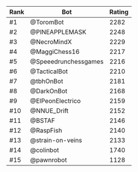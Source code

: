 Rank|Bot|Rating
---|---|---
#1|@ToromBot|2282
#2|@PINEAPPLEMASK|2248
#3|@NecroMindX|2229
#4|@MaggiChess16|2217
#5|@Speeedrunchessgames|2216
#6|@TacticalBot|2210
#7|@tbhOnBot|2181
#8|@DarkOnBot|2168
#9|@ElPeonElectrico|2159
#10|@NNUE_Drift|2152
#11|@BSTAF|2146
#12|@RaspFish|2140
#13|@strain-on-veins|2133
#14|@colinbot|1740
#15|@pawnrobot|1128
